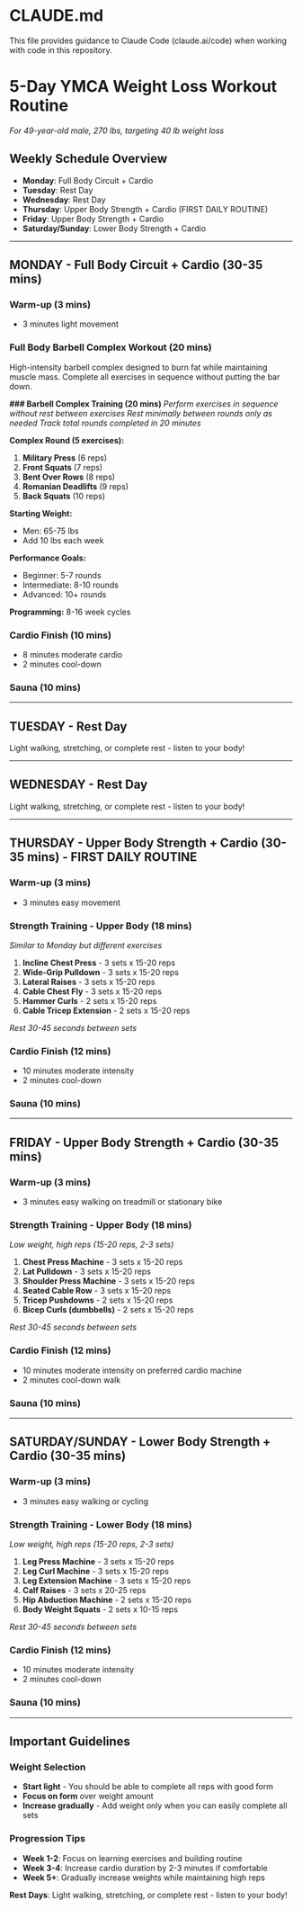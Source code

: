# CLAUDE.md

This file provides guidance to Claude Code (claude.ai/code) when working with code in this repository.

# 5-Day YMCA Weight Loss Workout Routine
*For 49-year-old male, 270 lbs, targeting 40 lb weight loss*

## Weekly Schedule Overview
- **Monday**: Full Body Circuit + Cardio
- **Tuesday**: Rest Day
- **Wednesday**: Rest Day  
- **Thursday**: Upper Body Strength + Cardio (FIRST DAILY ROUTINE)
- **Friday**: Upper Body Strength + Cardio
- **Saturday/Sunday**: Lower Body Strength + Cardio

---

## MONDAY - Full Body Circuit + Cardio (30-35 mins)

### Warm-up (3 mins)
- 3 minutes light movement

### Full Body Barbell Complex Workout (20 mins)

High-intensity barbell complex designed to burn fat while maintaining muscle mass. Complete all exercises in sequence without putting the bar down.

**### Barbell Complex Training (20 mins)**
*Perform exercises in sequence without rest between exercises*
*Rest minimally between rounds only as needed*
*Track total rounds completed in 20 minutes*

**Complex Round (5 exercises):**
1. **Military Press** (6 reps)
2. **Front Squats** (7 reps)
3. **Bent Over Rows** (8 reps)
4. **Romanian Deadlifts** (9 reps)
5. **Back Squats** (10 reps)

**Starting Weight:**
- Men: 65-75 lbs
- Add 10 lbs each week

**Performance Goals:**
- Beginner: 5-7 rounds
- Intermediate: 8-10 rounds
- Advanced: 10+ rounds

**Programming:** 8-16 week cycles

### Cardio Finish (10 mins)
- 8 minutes moderate cardio
- 2 minutes cool-down

### Sauna (10 mins)

---

## TUESDAY - Rest Day

Light walking, stretching, or complete rest - listen to your body!

---

## WEDNESDAY - Rest Day

Light walking, stretching, or complete rest - listen to your body!

---

## THURSDAY - Upper Body Strength + Cardio (30-35 mins) - FIRST DAILY ROUTINE

### Warm-up (3 mins)
- 3 minutes easy movement

### Strength Training - Upper Body (18 mins)
*Similar to Monday but different exercises*

1. **Incline Chest Press** - 3 sets x 15-20 reps
2. **Wide-Grip Pulldown** - 3 sets x 15-20 reps
3. **Lateral Raises** - 3 sets x 15-20 reps
4. **Cable Chest Fly** - 3 sets x 15-20 reps
5. **Hammer Curls** - 2 sets x 15-20 reps
6. **Cable Tricep Extension** - 2 sets x 15-20 reps

*Rest 30-45 seconds between sets*

### Cardio Finish (12 mins)
- 10 minutes moderate intensity
- 2 minutes cool-down

### Sauna (10 mins)

---

## FRIDAY - Upper Body Strength + Cardio (30-35 mins)

### Warm-up (3 mins)
- 3 minutes easy walking on treadmill or stationary bike

### Strength Training - Upper Body (18 mins)
*Low weight, high reps (15-20 reps, 2-3 sets)*

1. **Chest Press Machine** - 3 sets x 15-20 reps
2. **Lat Pulldown** - 3 sets x 15-20 reps  
3. **Shoulder Press Machine** - 3 sets x 15-20 reps
4. **Seated Cable Row** - 3 sets x 15-20 reps
5. **Tricep Pushdowns** - 2 sets x 15-20 reps
6. **Bicep Curls (dumbbells)** - 2 sets x 15-20 reps

*Rest 30-45 seconds between sets*

### Cardio Finish (12 mins)
- 10 minutes moderate intensity on preferred cardio machine
- 2 minutes cool-down walk

### Sauna (10 mins)

---

## SATURDAY/SUNDAY - Lower Body Strength + Cardio (30-35 mins)

### Warm-up (3 mins)
- 3 minutes easy walking or cycling

### Strength Training - Lower Body (18 mins)
*Low weight, high reps (15-20 reps, 2-3 sets)*

1. **Leg Press Machine** - 3 sets x 15-20 reps
2. **Leg Curl Machine** - 3 sets x 15-20 reps
3. **Leg Extension Machine** - 3 sets x 15-20 reps  
4. **Calf Raises** - 3 sets x 20-25 reps
5. **Hip Abduction Machine** - 2 sets x 15-20 reps
6. **Body Weight Squats** - 2 sets x 10-15 reps

*Rest 30-45 seconds between sets*

### Cardio Finish (12 mins)
- 10 minutes moderate intensity
- 2 minutes cool-down

### Sauna (10 mins)

---

## Important Guidelines

### Weight Selection
- **Start light** - You should be able to complete all reps with good form
- **Focus on form** over weight amount
- **Increase gradually** - Add weight only when you can easily complete all sets

### Progression Tips
- **Week 1-2**: Focus on learning exercises and building routine
- **Week 3-4**: Increase cardio duration by 2-3 minutes if comfortable
- **Week 5+**: Gradually increase weights while maintaining high reps

**Rest Days**: Light walking, stretching, or complete rest - listen to your body!
